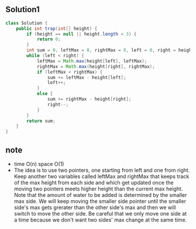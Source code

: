 ## Solution1
``` java
class Solution {
    public int trap(int[] height) {
        if (height == null || height.length < 3) {
            return 0;
        }
        int sum = 0, leftMax = 0, rightMax = 0, left = 0, right = height.length - 1;
        while (left < right) {
            leftMax = Math.max(height[left], leftMax);
            rightMax = Math.max(height[right], rightMax);
            if (leftMax < rightMax) {
                sum += leftMax - height[left];
                left++;
            }
            else {
                sum += rightMax - height[right];
                right--;
            }
        }
        return sum;
    }
}
```

## note
* time O(n) space O(1)
* The idea is to use two pointers, one starting from left and one from right. Keep another two variables called leftMax and 
rightMax that keeps track of the max height from each side and which get updated once the moving two pointers meets higher 
height than the current max height. Note that the amount of water to be added is determined by the smaller max side. We will
keep moving the smaller side pointer until the smaller side's max gets grerater than the other side's max and then we will 
switch to move the other side. Be careful that we only move one side at a time because we don't want two sides' max change at
the same time.

